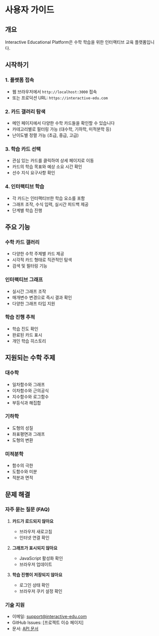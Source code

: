 # 사용자 가이드

## 개요
Interactive Educational Platform은 수학 학습을 위한 인터랙티브 교육 플랫폼입니다.

## 시작하기

### 1. 플랫폼 접속
- 웹 브라우저에서 `http://localhost:3000` 접속
- 또는 프로덕션 URL: `https://interactive-edu.com`

### 2. 카드 갤러리 탐색
- 메인 페이지에서 다양한 수학 카드들을 확인할 수 있습니다
- 카테고리별로 필터링 가능 (대수학, 기하학, 미적분학 등)
- 난이도별 정렬 가능 (초급, 중급, 고급)

### 3. 학습 카드 선택
- 관심 있는 카드를 클릭하여 상세 페이지로 이동
- 카드의 학습 목표와 예상 소요 시간 확인
- 선수 지식 요구사항 확인

### 4. 인터랙티브 학습
- 각 카드는 인터랙티브한 학습 요소를 포함
- 그래프 조작, 수식 입력, 실시간 피드백 제공
- 단계별 학습 진행

## 주요 기능

### 수학 카드 갤러리
- 다양한 수학 주제별 카드 제공
- 시각적 카드 형태로 직관적인 탐색
- 검색 및 필터링 기능

### 인터랙티브 그래프
- 실시간 그래프 조작
- 매개변수 변경으로 즉시 결과 확인
- 다양한 그래프 타입 지원

### 학습 진행 추적
- 학습 진도 확인
- 완료된 카드 표시
- 개인 학습 히스토리

## 지원되는 수학 주제

### 대수학
- 일차함수와 그래프
- 이차함수와 근의공식
- 지수함수와 로그함수
- 부등식과 해집합

### 기하학
- 도형의 성질
- 좌표평면과 그래프
- 도형의 변환

### 미적분학
- 함수의 극한
- 도함수와 미분
- 적분과 면적

## 문제 해결

### 자주 묻는 질문 (FAQ)
1. **카드가 로드되지 않아요**
   - 브라우저 새로고침
   - 인터넷 연결 확인

2. **그래프가 표시되지 않아요**
   - JavaScript 활성화 확인
   - 브라우저 업데이트

3. **학습 진행이 저장되지 않아요**
   - 로그인 상태 확인
   - 브라우저 쿠키 설정 확인

### 기술 지원
- 이메일: support@interactive-edu.com
- GitHub Issues: [프로젝트 이슈 페이지]
- 문서: [API 문서](./api-docs/README.md)


